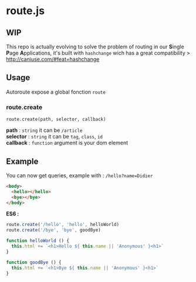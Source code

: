 # route.js

## WIP

This repo is actually evolving to solve the problem of routing in our **S**ingle **P**age **A**pplications, it's built with `hashchange` wich has a great compatibility > http://caniuse.com/#feat=hashchange

## Usage

Autoroute expose a global fonction `route`

### route.create
```
route.create(path, selector, callback)
```
**path** : `string` it can be `/article`  
**selector** : `string` it can be `tag`, `class`, `id`  
**callback** : `function` argument is your dom element  

## Example

You can now get queries, example with : `/hello?name=Didier`

```html
<body>
  <hello></hello>
  <bye></bye>
</body>
```

**ES6 :** 

```javascript
route.create('/hello', 'hello', helloWorld)
route.create('/bye', 'bye', goodBye)

function helloWorld () {
  this.html += `<h1>Hello ${ this.name || 'Anonymous' }<h1>`
}

function goodBye () {
  this.html += `<h1>Bye ${ this.name || 'Anonymous' }<h1>`
}
```
